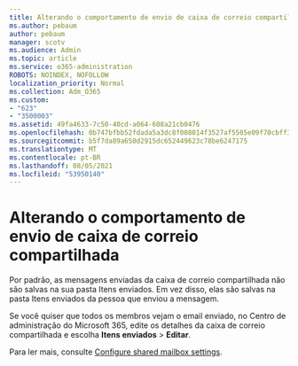 ```yaml
---
title: Alterando o comportamento de envio de caixa de correio compartilhada
ms.author: pebaum
author: pebaum
manager: scotv
ms.audience: Admin
ms.topic: article
ms.service: o365-administration
ROBOTS: NOINDEX, NOFOLLOW
localization_priority: Normal
ms.collection: Adm_O365
ms.custom:
- "623"
- "3500003"
ms.assetid: 49fa4633-7c50-40cd-a064-608a21cb0476
ms.openlocfilehash: 0b747bfbb52fdada5a3dc8f008014f3527af5505e09f70cbff3e33ad01a4248e
ms.sourcegitcommit: b5f7da89a650d2915dc652449623c78be6247175
ms.translationtype: MT
ms.contentlocale: pt-BR
ms.lasthandoff: 08/05/2021
ms.locfileid: "53950140"
---
```

# <a name="changing-shared-mailbox-send-as-behavior"></a>Alterando o comportamento de envio de caixa de correio compartilhada

Por padrão, as mensagens enviadas da caixa de correio compartilhada não são salvas na sua pasta Itens enviados. Em vez disso, elas são salvas na pasta Itens enviados da pessoa que enviou a mensagem.
  
Se você quiser que todos os membros vejam o email enviado, no Centro de administração do Microsoft 365, edite os detalhes da caixa de correio compartilhada e escolha **Itens enviados** \> **Editar**.
  
Para ler mais, consulte [Configure shared mailbox settings](https://docs.microsoft.com/microsoft-365/admin/email/configure-a-shared-mailbox#allow-everyone-to-see-the-sent-email-the-replies).
  